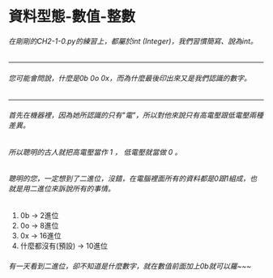 # 資料型態-數值-整數
###### 在剛剛的CH2-1-0.py的練習上，都屬於int (Integer)，我們習慣簡寫、說為int。
---
###### 您可能會問說，什麼是0b 0o 0x，而為什麼最後印出來又是我們認識的數字。
---

###### 首先在機器裡，因為她所認識的只有"電"，所以對他來說只有高電壓跟低電壓兩種差異。

###### 所以聰明的古人就把高電壓當作 1 ， 低電壓就當做 0 。

###### 聰明的您，一定想到了二進位，沒錯，在電腦裡面所有的資料都是0跟1組成，也就是用二進位來訴說所有的事情。

1. 0b → 2進位
2. 0o → 8進位
3. 0x → 16進位
4. 什麼都沒有(預設) → 10進位

###### 有一天看到二進位，卻不知道是什麼數字，就在數值前面加上0b就可以羅~~~